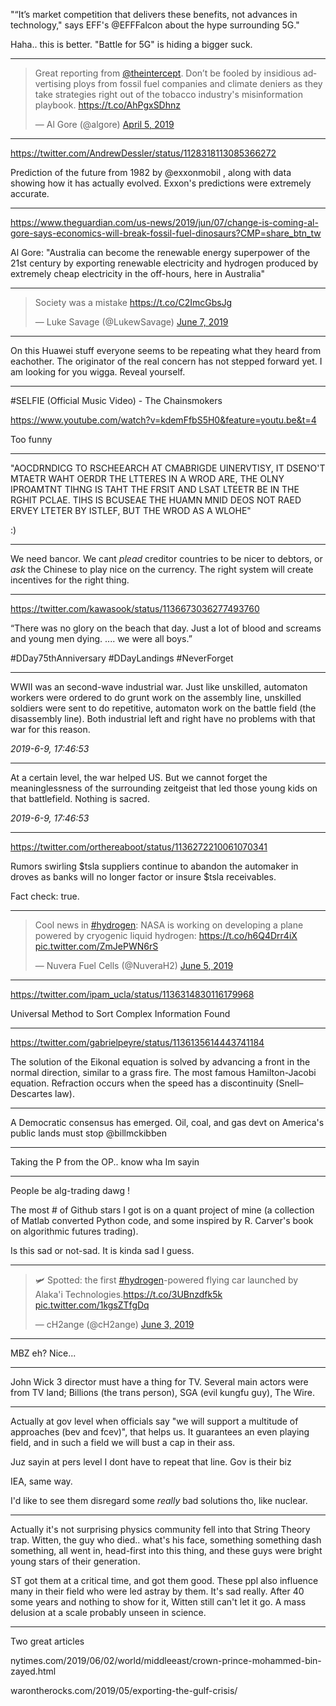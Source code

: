 
"“It’s market competition that delivers these benefits, not advances in technology," says EFF's @EFFFalcon about the hype surrounding 5G."

Haha.. this is better. "Battle for 5G" is hiding a bigger suck.

---

<blockquote class="twitter-tweet" data-lang="en"><p lang="en" dir="ltr">Great reporting from <a href="https://twitter.com/theintercept?ref_src=twsrc%5Etfw">@theintercept</a>. Don’t be fooled by insidious advertising ploys from fossil fuel companies and climate deniers as they take strategies right out of the tobacco industry&#39;s misinformation playbook. <a href="https://t.co/AhPgxSDhnz">https://t.co/AhPgxSDhnz</a></p>&mdash; Al Gore (@algore) <a href="https://twitter.com/algore/status/1114196946397298688?ref_src=twsrc%5Etfw">April 5, 2019</a></blockquote>
<script async src="https://platform.twitter.com/widgets.js" charset="utf-8"></script>

---

https://twitter.com/AndrewDessler/status/1128318113085366272

Prediction of the future from 1982 by @exxonmobil , along with data showing how it has actually evolved.  Exxon's predictions were extremely accurate.

---

https://www.theguardian.com/us-news/2019/jun/07/change-is-coming-al-gore-says-economics-will-break-fossil-fuel-dinosaurs?CMP=share_btn_tw

Al Gore: "Australia can become the renewable energy superpower of the 21st century by exporting renewable electricity and hydrogen produced by extremely cheap electricity in the off-hours, here in Australia"

---

<blockquote class="twitter-tweet" data-lang="en"><p lang="en" dir="ltr">Society was a mistake <a href="https://t.co/C2ImcGbsJg">https://t.co/C2ImcGbsJg</a></p>&mdash; Luke Savage (@LukewSavage) <a href="https://twitter.com/LukewSavage/status/1137038827971907585?ref_src=twsrc%5Etfw">June 7, 2019</a></blockquote>
<script async src="https://platform.twitter.com/widgets.js" charset="utf-8"></script>

---

On this Huawei stuff everyone seems to be repeating what they heard from eachother. The originator of the real concern has not stepped forward yet. I am looking for you wigga. Reveal yourself.

---

#SELFIE (Official Music Video) - The Chainsmokers

https://www.youtube.com/watch?v=kdemFfbS5H0&feature=youtu.be&t=4

Too funny

---

"AOCDRNDICG TO RSCHEEARCH AT CMABRIGDE UINERVTISY, IT DSENO'T MTAETR
WAHT OERDR THE LTTERES IN A WROD ARE, THE OLNY IPROAMTNT TIHNG IS TAHT
THE FRSIT AND LSAT LTEETR BE IN THE RGHIT PCLAE. TIHS IS BCUSEAE THE
HUAMN MNID DEOS NOT RAED ERVEY LTETER BY ISTLEF, BUT THE WROD AS A
WLOHE"

:)

---

We need bancor. We cant _plead_  creditor countries to be nicer to debtors, or _ask_ the Chinese to play nice on the currency. The right system will create incentives for the right thing.

---

https://twitter.com/kawasook/status/1136673036277493760

“There was no glory on the beach that day. Just a lot of blood and screams and young men dying. .... we were all boys.”

#DDay75thAnniversary #DDayLandings #NeverForget

---

WWII was an second-wave industrial war. Just like unskilled, automaton
workers were ordered to do grunt work on the assembly line, unskilled
soldiers were sent to do repetitive, automaton work on the battle
field (the disassembly line). Both industrial left and right have no
problems with that war for this reason.

*2019-6-9, 17:46:53*

---

At a certain level, the war helped US. But we cannot forget the
meaninglessness of the surrounding zeitgeist that led those young kids
on that battlefield. Nothing is sacred.
    
*2019-6-9, 17:46:53*

---

https://twitter.com/orthereaboot/status/1136272210061070341

Rumors swirling $tsla suppliers continue to abandon the automaker in droves as banks will no longer factor or insure $tsla receivables.  

Fact check: true.

---

<blockquote class="twitter-tweet" data-lang="en"><p lang="en" dir="ltr">Cool news in <a href="https://twitter.com/hashtag/hydrogen?src=hash&amp;ref_src=twsrc%5Etfw">#hydrogen</a>: NASA is working on developing a plane powered by cryogenic liquid hydrogen: <a href="https://t.co/h6Q4Drr4iX">https://t.co/h6Q4Drr4iX</a> <a href="https://t.co/ZmJePWN6rS">pic.twitter.com/ZmJePWN6rS</a></p>&mdash; Nuvera Fuel Cells (@NuveraH2) <a href="https://twitter.com/NuveraH2/status/1136324534695579648?ref_src=twsrc%5Etfw">June 5, 2019</a></blockquote>
<script async src="https://platform.twitter.com/widgets.js" charset="utf-8"></script>

---

https://twitter.com/ipam_ucla/status/1136314830116179968

Universal Method to Sort Complex Information Found

---

https://twitter.com/gabrielpeyre/status/1136135614443741184

The solution of the Eikonal equation is solved by advancing a front in the normal direction, similar to a grass fire. The most famous Hamilton-Jacobi equation. Refraction occurs when the speed has a discontinuity (Snell–Descartes law).

---

A Democratic consensus has emerged. Oil, coal, and gas devt on America's public lands must stop @billmckibben

---

Taking the P from the OP.. know wha Im sayin

---

People be alg-trading dawg ! 

The most # of Github stars I got is on a quant project of mine (a collection of Matlab converted Python code, and some inspired by R. Carver's book on algorithmic futures trading). 

Is this sad or not-sad. It is kinda sad I guess.

---

<blockquote class="twitter-tweet" data-lang="en"><p lang="en" dir="ltr">🛩️ Spotted: the first <a href="https://twitter.com/hashtag/hydrogen?src=hash&amp;ref_src=twsrc%5Etfw">#hydrogen</a>-powered flying car launched by Alaka&#39;i Technologies.<a href="https://t.co/3UBnzdfk5k">https://t.co/3UBnzdfk5k</a> <a href="https://t.co/1kgsZTfgDq">pic.twitter.com/1kgsZTfgDq</a></p>&mdash; cH2ange (@cH2ange) <a href="https://twitter.com/cH2ange/status/1135565973686276098?ref_src=twsrc%5Etfw">June 3, 2019</a></blockquote>
<script async src="https://platform.twitter.com/widgets.js" charset="utf-8"></script>

---

MBZ eh? Nice...

---

John Wick 3 director must have a thing for TV. Several main actors were from TV land; Billions (the trans person), SGA (evil kungfu guy), The Wire.

---

Actually at gov level when officials say "we will support a multitude of approaches (bev and fcev)", that helps us. It guarantees an even playing field, and in such a field we will bust a cap in their ass. 

Juz sayin at pers level I dont have to repeat that line. Gov is their biz

IEA, same way. 

I'd like to see them disregard some _really_ bad solutions tho, like nuclear.

---

Actually it's not surprising physics community fell into that String Theory trap. Witten, the guy who died.. what's his face, something something dash something, all went in, head-first into this thing, and these guys were bright young stars of their generation.

ST got them at a critical time, and got them good. These ppl also influence many in their field who were led astray by them. It's sad really. After 40 some years and nothing to show for it, Witten still can't let it go. A mass delusion at a scale probably unseen in science.

---

Two great articles

nytimes.com/2019/06/02/world/middleeast/crown-prince-mohammed-bin-zayed.html

warontherocks.com/2019/05/exporting-the-gulf-crisis/





